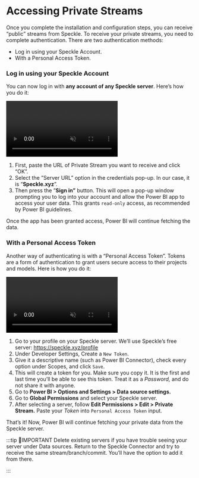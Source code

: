 # Accessing Private Streams

Once you complete the installation and configuration steps, you can receive “public” streams from Speckle. To receive your private streams, you need to complete authentication. There are two authentication methods:

- Log in using your Speckle Account.
- With a Personal Access Token.

### **Log in using your Speckle Account**

You can now log in with **any account of any Speckle server**. Here’s how you do it:

<video autoplay muted loop>
  <source src="./img-powerbi/3-login.mp4" type="video/mp4">
  Your browser does not support the video tag.
</video>

1. First, paste the URL of Private Stream you want to receive and click “OK”.
2. Select the ”Server URL” option in the credentials pop-up. In our case, it is “**Speckle.xyz**”.
3. Then press the ”**Sign in”** button. This will open a pop-up window prompting you to log into your account and allow the Power BI app to access your user data. This grants `read-only` access, as recommended by Power BI guidelines.

Once the app has been granted access, Power BI will continue fetching the data.

### With a Personal Access Token

Another way of authenticating is with a “Personal Access Token”. Tokens are a form of authentication to grant users secure access to their projects and models. Here is how you do it:

<video autoplay muted loop>
  <source src="./img-powerbi/16-token-access.mp4" type="video/mp4">
  Your browser does not support the video tag.
</video>

1. Go to your profile on your Speckle server. We’ll use Speckle’s free server: https://speckle.xyz/profile
2. Under Developer Settings, Create a `New Token`.
3. Give it a descriptive name (such as Power BI Connector), check every option under Scopes, and click `Save`.
4. This will create a token for you. Make sure you copy it. It is the first and last time you’ll be able to see this token. Treat it as a _Password,_ and do not share it with anyone.
5. Go to **Power BI > Options and Settings > Data source settings.**
6. Go to **Global Permissions** and select your Speckle server.
7. After selecting a server, follow **Edit Permissions > Edit > Private Stream.** Paste your *Token* into `Personal Access Token` input.

That’s it! Now, Power BI will continue fetching your private data from the Speckle server.

:::tip 📌IMPORTANT
Delete existing servers if you have trouble seeing your server under Data sources. Return to the Speckle Connector and try to receive the same stream/branch/commit. You’ll have the option to add it from there.

:::
